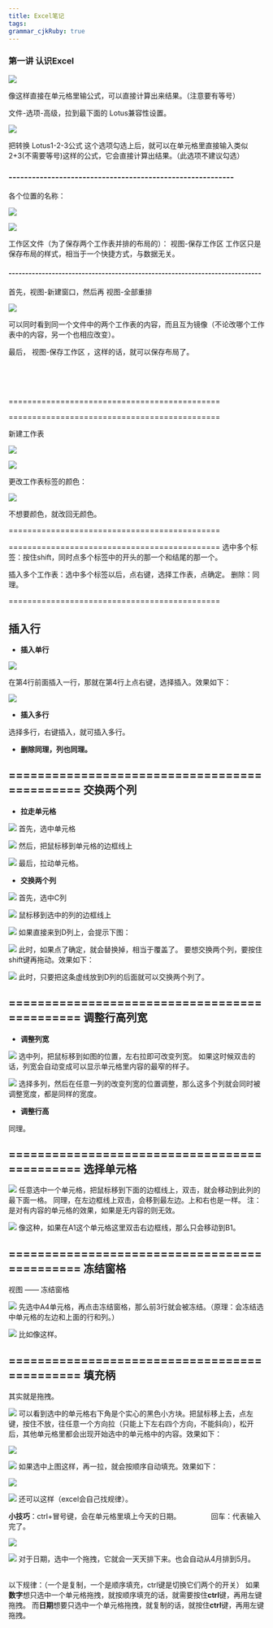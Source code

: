 ```yaml
---
title: Excel笔记
tags: 
grammar_cjkRuby: true
---
```


### 第一讲  认识Excel


![](./1.png)

像这样直接在单元格里输公式，可以直接计算出来结果。（注意要有等号）

文件-选项-高级，拉到最下面的 Lotus兼容性设置。

![](./2.png)

把转换 Lotus1-2-3公式 这个选项勾选上后，就可以在单元格里直接输入类似2+3(不需要等号)这样的公式，它会直接计算出结果。（此选项不建议勾选）

### ----------------------------------------------------------
各个位置的名称：

![](./3.png)

![](./4.png)

工作区文件（为了保存两个工作表并排的布局的）：
视图-保存工作区
工作区只是保存布局的样式，相当于一个快捷方式，与数据无关。

#### ----------------------------------------------------------------------------
首先，视图-新建窗口，然后再 视图-全部重排

![](./5.png)

可以同时看到同一个文件中的两个工作表的内容，而且互为镜像（不论改哪个工作表中的内容，另一个也相应改变）。

最后，  视图-保存工作区  ，这样的话，就可以保存布局了。


</br>
</br>
</br>

=============================================


=============================================

新建工作表

![](./6.png)

![](./7.png)

更改工作表标签的颜色：

![](./8.png)

不想要颜色，就改回无颜色。

=============================================

=============================================
选中多个标签：按住shift，同时点多个标签中的开头的那一个和结尾的那一个。

插入多个工作表：选中多个标签以后，点右键，选择工作表，点确定。
删除：同理。


=============================================

**插入行**
--
+ **插入单行**

![](./9.png)

在第4行前面插入一行，那就在第4行上点右键，选择插入。效果如下：

![](./10.png)

+ **插入多行**

选择多行，右键插入，就可插入多行。

+ **删除同理，列也同理。**

=============================================
**交换两个列**
--
+ **拉走单元格**

![](./11.png)
首先，选中单元格

![](./12.png)
然后，把鼠标移到单元格的边框线上

![](./13.png)
最后，拉动单元格。

+ **交换两个列**

![](./14.png)
首先，选中C列

![](./15.png)
鼠标移到选中的列的边框线上

![](./16.png)
如果直接来到D列上，会提示下图：

![](./17.png)
此时，如果点了确定，就会替换掉，相当于覆盖了。
要想交换两个列，要按住shift键再拖动。效果如下：

![](./18.png)
此时，只要把这条虚线放到D列的后面就可以交换两个列了。

=============================================
**调整行高列宽**
--
+ **调整列宽**

![](./19.png)
选中列，把鼠标移到如图的位置，左右拉即可改变列宽。
如果这时候双击的话，列宽会自动变成可以显示单元格里内容的最窄的样子。

![](./20.png)
选择多列，然后在任意一列的改变列宽的位置调整，那么这多个列就会同时被调整宽度，都是同样的宽度。

+ **调整行高**

同理。

=============================================
**选择单元格**
--

![](./21.png)
任意选中一个单元格，把鼠标移到下面的边框线上，双击，就会移动到此列的最下面一格。
同理，在左边框线上双击，会移到最左边。上和右也是一样。
注：是对有内容的单元格的效果，如果是无内容的则无效。

![](./22.png)
像这种，如果在A1这个单元格这里双击右边框线，那么只会移动到B1。

=============================================
**冻结窗格**
--

视图  ——  冻结窗格

![](./23.png)
先选中A4单元格，再点击冻结窗格，那么前3行就会被冻结。（原理：会冻结选中单元格的左边和上面的行和列。）

![](./24.png)
比如像这样。

=============================================
**填充柄**
--

其实就是拖拽。

![](./25.png)
可以看到选中的单元格右下角是个实心的黑色小方块。把鼠标移上去，点左键，按住不放，往任意一个方向拉（只能上下左右四个方向，不能斜向），松开后，其他单元格里都会出现开始选中的单元格中的内容。效果如下：

![](./26.png)

![](./27.png)
如果选中上图这样，再一拉，就会按顺序自动填充。效果如下：

![](./28.png)

![](./29.png)
还可以这样（excel会自己找规律）。

**小技巧**：ctrl+冒号键，会在单元格里填上今天的日期。
&emsp;&emsp;&emsp;&emsp;回车：代表输入完了。

![](./30.png)

![](./31.png)
对于日期，选中一个拖拽，它就会一天天排下来。也会自动从4月排到5月。
&emsp;
&emsp;

以下规律：（一个是复制，一个是顺序填充，ctrl键是切换它们两个的开关）
如果**数字**想只选中一个单元格拖拽，就按顺序填充的话，就需要按住**ctrl**键，再用左键拖拽。
而**日期**想要只选中一个单元格拖拽，就复制的话，就按住**ctrl**键，再用左键拖拽。
